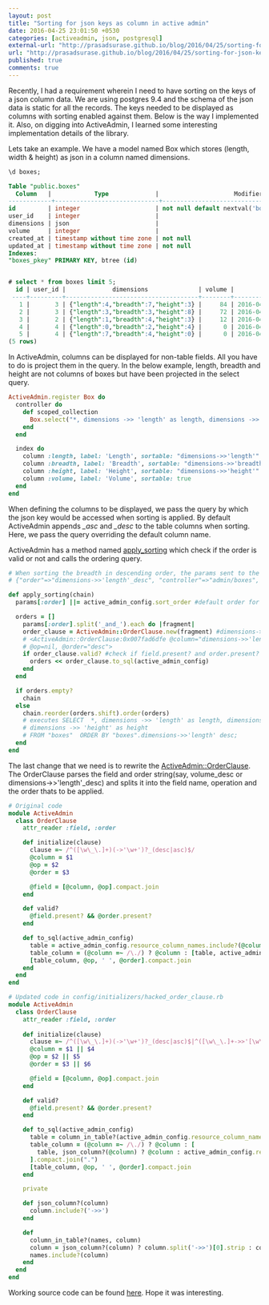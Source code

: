 ```yaml
---
layout: post
title: "Sorting for json keys as column in active admin"
date: 2016-04-25 23:01:50 +0530
categories: [activeadmin, json, postgresql]
external-url: "http://prasadsurase.github.io/blog/2016/04/25/sorting-for-json-keys-as-columns/"
url: "http://prasadsurase.github.io/blog/2016/04/25/sorting-for-json-keys-as-columns/"
published: true
comments: true
---
```


Recently, I had a requirement wherein I need to have sorting on the keys of a json column data. We are using postgres 9.4 and the 
schema of the json data is static for all the records. The keys needed to be displayed as columns with sorting enabled against them. 
Below is the way I implemented it. Also, on digging into ActiveAdmin, I learned some interesting implementation details of the library.

Lets take an example. We have a model named Box which stores (length, width & height) as json in a column named dimensions.

```sql
\d boxes;

Table "public.boxes"
  Column   |            Type             |                     Modifiers                      
------------+-----------------------------+----------------------------------------------------
id         | integer                     | not null default nextval('boxes_id_seq'::regclass)
user_id    | integer                     | 
dimensions | json                        | 
volume     | integer                     | 
created_at | timestamp without time zone | not null
updated_at | timestamp without time zone | not null
Indexes:
"boxes_pkey" PRIMARY KEY, btree (id)


# select * from boxes limit 5;
  id | user_id |             dimensions              | volume |         created_at         |         updated_at         
 ----+---------+-------------------------------------+--------+----------------------------+----------------------------
   1 |       3 | {"length":4,"breadth":7,"height":3} |     84 | 2016-04-19 18:24:54.281761 | 2016-04-19 18:30:21.885756
   2 |       3 | {"length":3,"breadth":3,"height":8} |     72 | 2016-04-19 18:24:54.28487  | 2016-04-19 18:30:21.904715
   3 |       2 | {"length":1,"breadth":4,"height":3} |     12 | 2016-04-19 18:24:54.287235 | 2016-04-19 18:30:21.911726
   4 |       4 | {"length":0,"breadth":2,"height":4} |      0 | 2016-04-19 18:24:54.289777 | 2016-04-19 18:30:21.917753
   5 |       4 | {"length":7,"breadth":4,"height":0} |      0 | 2016-04-19 18:24:54.292116 | 2016-04-19 18:30:21.924538
(5 rows)
```

In ActiveAdmin, columns can be displayed for non-table fields. All you have to do is project them in the query. In the below example, 
length, breadth and height are not columns of boxes but have been projected in the select query. 


```ruby
ActiveAdmin.register Box do
  controller do
    def scoped_collection
      Box.select("*, dimensions ->> 'length' as length, dimensions ->> 'breadth' as breadth, dimensions ->> 'height' as height")
    end
  end

  index do
    column :length, label: 'Length', sortable: "dimensions->>'length'"
    column :breadth, label: 'Breadth', sortable: "dimensions->>'breadth'"
    column :height, label: 'Height', sortable: "dimensions->>'height'"
    column :volume, label: 'Volume', sortable: true
  end
end
```

When defining the columns to be displayed, we pass the query by which the json key would be accessed when sorting is applied. 
By default ActiveAdmin appends *_asc* and *_desc* to the table columns when sorting. Here, we pass the query overriding the default column name. 

ActiveAdmin has a method named [apply_sorting](https://github.com/activeadmin/activeadmin/blob/1c85c5654a2ce1d43d4c64d98b928ff133d46406/lib/active_admin/resource_controller/data_access.rb#L210) 
which check if the order is valid or not and calls the ordering query.

```ruby
# When sorting the breadth in descending order, the params sent to the controller are as below.
# {"order"=>"dimensions->>'length'_desc", "controller"=>"admin/boxes", "action"=>"index"}

def apply_sorting(chain)
  params[:order] ||= active_admin_config.sort_order #default order for sorting which is 'id_desc'

  orders = []
    params[:order].split('_and_').each do |fragment|
    order_clause = ActiveAdmin::OrderClause.new(fragment) #dimensions->>'breadth'_desc
    # <ActiveAdmin::OrderClause:0x007fad6dfe @column="dimensions->>'length'", @field="dimensions->>'length'", 
    # @op=nil, @order="desc">
    if order_clause.valid? #check if field.present? and order.present?
      orders << order_clause.to_sql(active_admin_config)
    end
  end

  if orders.empty?
    chain
  else
    chain.reorder(orders.shift).order(orders) 
    # executes SELECT  *, dimensions ->> 'length' as length, dimensions ->> 'breadth' as breadth, 
    # dimensions ->> 'height' as height 
    # FROM "boxes"  ORDER BY "boxes".dimensions->>'length' desc;
  end
end
```

The last change that we need is to rewrite the 
[ActiveAdmin::OrderClause](https://github.com/activeadmin/activeadmin/blob/master/lib/active_admin/order_clause.rb). The OrderClause parses the field and order 
string(say, volume_desc or dimensions->>'length'_desc) and splits it into the field name, operation and the order thats to be applied.

```ruby
# Original code
module ActiveAdmin
  class OrderClause
    attr_reader :field, :order

    def initialize(clause)
      clause =~ /^([\w\_\.]+)(->'\w+')?_(desc|asc)$/
      @column = $1
      @op = $2
      @order = $3

      @field = [@column, @op].compact.join
    end

    def valid?
      @field.present? && @order.present?
    end

    def to_sql(active_admin_config)
      table = active_admin_config.resource_column_names.include?(@column) ? active_admin_config.resource_table_name : nil
      table_column = (@column =~ /\./) ? @column : [table, active_admin_config.resource_quoted_column_name(@column)].compact.join(".")
      [table_column, @op, ' ', @order].compact.join
    end
  end
end

# Updated code in config/initializers/hacked_order_clause.rb
module ActiveAdmin
  class OrderClause
    attr_reader :field, :order
    
    def initialize(clause)
      clause =~ /^([\w\_\.]+)(->'\w+')?_(desc|asc)$|^([\w\_\.]+->>'[\w\_]+')(->'\w+')?_(desc|asc)$/
      @column = $1 || $4
      @op = $2 || $5
      @order = $3 || $6

      @field = [@column, @op].compact.join
    end

    def valid?
      @field.present? && @order.present?
    end

    def to_sql(active_admin_config)
      table = column_in_table?(active_admin_config.resource_column_names, @column) ? active_admin_config.resource_table_name : nil
      table_column = (@column =~ /\./) ? @column : [ 
        table, json_column?(@column) ? @column : active_admin_config.resource_quoted_column_name(@column) 
      ].compact.join(".")
      [table_column, @op, ' ', @order].compact.join
    end

    private

    def json_column?(column)
      column.include?('->>')
    end

    def 
      column_in_table?(names, column)
      column = json_column?(column) ? column.split('->>')[0].strip : column
      names.include?(column)
    end
  end
end
```

Working source code can be found [here](https://github.com/prasadsurase/active_admin_with_json_field). Hope it was interesting.
